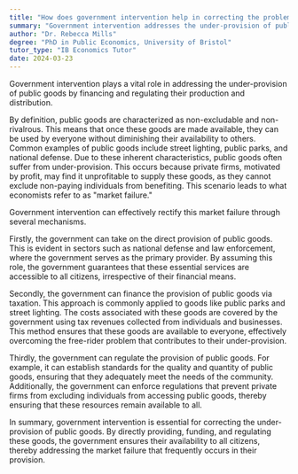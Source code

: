 ```yaml
---
title: "How does government intervention help in correcting the problem of under-provision of public goods?"
summary: "Government intervention addresses the under-provision of public goods by funding and regulating their production and distribution, ensuring these essential services are available to the public."
author: "Dr. Rebecca Mills"
degree: "PhD in Public Economics, University of Bristol"
tutor_type: "IB Economics Tutor"
date: 2024-03-23
---
```


Government intervention plays a vital role in addressing the under-provision of public goods by financing and regulating their production and distribution.

By definition, public goods are characterized as non-excludable and non-rivalrous. This means that once these goods are made available, they can be used by everyone without diminishing their availability to others. Common examples of public goods include street lighting, public parks, and national defense. Due to these inherent characteristics, public goods often suffer from under-provision. This occurs because private firms, motivated by profit, may find it unprofitable to supply these goods, as they cannot exclude non-paying individuals from benefiting. This scenario leads to what economists refer to as "market failure."

Government intervention can effectively rectify this market failure through several mechanisms. 

Firstly, the government can take on the direct provision of public goods. This is evident in sectors such as national defense and law enforcement, where the government serves as the primary provider. By assuming this role, the government guarantees that these essential services are accessible to all citizens, irrespective of their financial means.

Secondly, the government can finance the provision of public goods via taxation. This approach is commonly applied to goods like public parks and street lighting. The costs associated with these goods are covered by the government using tax revenues collected from individuals and businesses. This method ensures that these goods are available to everyone, effectively overcoming the free-rider problem that contributes to their under-provision.

Thirdly, the government can regulate the provision of public goods. For example, it can establish standards for the quality and quantity of public goods, ensuring that they adequately meet the needs of the community. Additionally, the government can enforce regulations that prevent private firms from excluding individuals from accessing public goods, thereby ensuring that these resources remain available to all.

In summary, government intervention is essential for correcting the under-provision of public goods. By directly providing, funding, and regulating these goods, the government ensures their availability to all citizens, thereby addressing the market failure that frequently occurs in their provision.
    